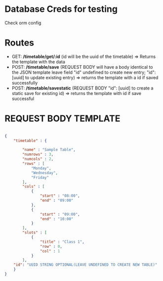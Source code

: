 # Database Creds for testing
Check orm config

# Routes

- GET: **/timetable/get/:id** (id will be the uuid of the timetable) => Returns the template with the data
- POST: **/timetable/save** (REQUEST BODY will have a body identical to the JSON template leave field "id" undefined to create new entry; "id": [uuid] to update existing entry) => returns the template with a id if saved successfully
- POST: **/timetable/savestatic** (REQUEST BODY "id": [uuid] to create a static save for existing id) => returns the template with id if save successful


# REQUEST BODY TEMPLATE
```json

{
	"timetable" : {
    
		"name" : "Sample Table",
		"numrows" : 3,
		"numcols" : 2,
		"rows" : [
			"Monday",
			"Wednesday",
			"Friday"
		],
		"cols" : [
			{
				"start" : "08:00",
				"end" : "09:00"
			},
			{
				"start" : "09:00",
				"end" : "10:00"
			}
		],
		"slots" : [
			{
				"title" : "Class 1",
				"row" : 0,
				"col" : 1
			}
		],
    "id": "UUID STRING OPTIONAL(LEAVE UNDEFINED TO CREATE NEW TABLE)"
	}
}

```
